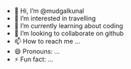 - 👋 Hi, I’m @mudgalkunal
- 👀 I’m interested in travelling
- 🌱 I’m currently learning about coding
- 💞️ I’m looking to collaborate on github
- 📫 How to reach me ...
- 😄 Pronouns: ...
- ⚡ Fun fact: ...

<!---
mudgalkunal/mudgalkunal is a ✨ special ✨ repository because its `README.md` (this file) appears on your GitHub profile.
You can click the Preview link to take a look at your changes.
--->
